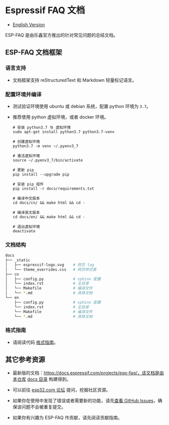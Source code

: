 # Espressif FAQ 文档

* [English Version](./README.md)
  
ESP-FAQ 是由乐鑫官方推出的针对常见问题的总结文档。

## ESP-FAQ 文档框架

### 语言支持

* 文档框架支持 reStructuredText 和 Markdown 轻量标记语言。

### 配置环境并编译

* 测试验证环境使用 ubuntu 或 debian 系统，配置 python 环境为 `3.7`。
* 推荐使用 python 虚拟环境，或者 docker 环境。
  
  ``` shell
  # 安装 python3.7 与 虚拟环境
  sudo apt-get install python3.7 python3.7-venv

  # 创建虚拟环境
  python3.7 -m venv ~/.pyenv3_7

  # 激活虚拟环境
  source ~/.pyenv3_7/bin/activate

  # 更新 pip
  pip install --upgrade pip
  
  # 安装 pip 组件
  pip install -r docs/requirements.txt
  
  # 编译中文版本
  cd docs/cn/ && make html && cd -

  # 编译英文版本
  cd docs/en/ && make html && cd -

  # 退出虚拟环境
  deactivate

  ```

### 文档结构

``` bash
docs
├── _static
│   ├── espressif-logo.svg    # 网页 log
│   └── theme_overrides.css   # 网页样式表
├── cn
│   ├── config.py             # sphinx 配置
│   └── index.rst             # 主目录
│   └── Makefile              # 编译文件
│   └── *.md                  # 具体文档
└── en
    ├── config.py             # sphinx 配置
    └── index.rst             # 主目录
    └── Makefile              # 编译文件
    └── *.md                  # 具体文档
```

### 格式指南

* 请阅读代码 [格式指南](docs/README_CN.md)。

## 其它参考资源

* 最新版的文档：https://docs.espressif.com/projects/esp-faq/，该文档是由本仓库 [docs 目录](docs) 构建得到。

* 可以前往 [esp32.com 论坛](https://esp32.com/) 提问，挖掘社区资源。

* 如果你在使用中发现了错误或者需要新的功能，请先[查看 GitHub Issues](https://github.com/espressif/esp-faq/issues)，确保该问题不会被重复提交。
* 如果你有兴趣为 ESP-FAQ 作贡献，请先阅读贡献指南。
